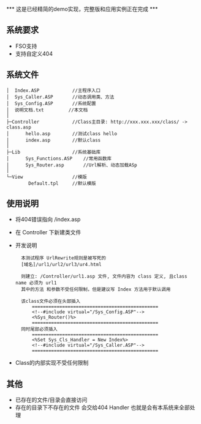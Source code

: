 *** 这是已经精简的demo实现，完整版和应用实例正在完成 ***

系统要求
-----
* FSO支持
* 支持自定义404

系统文件
-----
	│  Index.ASP			//主程序入口
	│  Sys_Caller.ASP		//动态调用类、方法
	│  Sys_Config.ASP		//系统配置
	│  说明文档.txt			//本文档
	│  
	├─Controller			//Class主目录: http://xxx.xxx.xxx/class/ -> class.asp
	│      hello.asp		//测试class hello
	│      index.asp		//默认class
	│      
	├─Lib					//系统基础库
	│      Sys_Functions.ASP	//常用函数库
	│      Sys_Router.asp		//Url解析、动态加载ASp
	│      
	└─View					//模版
			Default.tpl		//默认模版

使用说明
-----
* 将404错误指向 /index.asp
* 在 Controller 下新建类文件
* 开发说明

		本测试程序 UrlRewrite规则是被写死的
		[域名]/url1/url2/url3/ur4.html

		则建立: /Controller/url1.asp 文件, 文件内容为 class 定义, 且class name 必须为 url1
		其中的方法 和参数不受任何限制，但是建议写 Index 方法用于默认调用

		该class文件必须在头部插入
			==============================================
			<!--#include virtual="/Sys_Config.ASP"-->
			<%Sys_Router()%>
			==============================================
		同时尾部必须插入
			==============================================
			<%Set Sys_Cls_Handler = New Index%>
			<!--#include virtual="/Sys_Caller.ASP"-->
			==============================================
* Class的内部实现不受任何限制
		
其他
-----	
* 已存在的文件/目录会直接访问
* 存在的目录下不存在的文件 会交给404 Handler 也就是会有本系统来全部处理
		